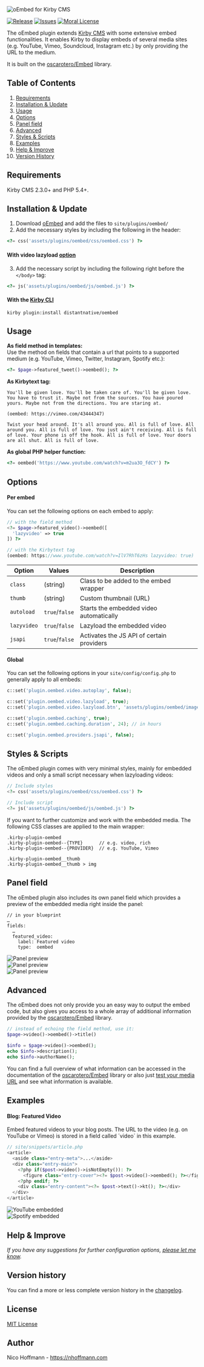 ![oEmbed for Kirby CMS](docs/logo.png)  

[![Release](https://img.shields.io/github/release/distantnative/oembed.svg)](https://github.com/distantnative/oembed/releases) 
[![Issues](https://img.shields.io/github/issues/distantnative/oembed.svg)](https://github.com/distantnative/oembed/issues) 
[![Moral License](https://img.shields.io/badge/buy-moral_license-8dae28.svg)](https://gumroad.com/l/kirby-oembed)

The oEmbed plugin extends [Kirby CMS](http://getkirby.com) with some extensive embed functionalities. It enables Kirby to display embeds of several media sites (e.g. YouTube, Vimeo, Soundcloud, Instagram etc.) by only providing the URL to the medium.

It is built on the [oscarotero/Embed](https://github.com/oscarotero/Embed) library.


## Table of Contents
1. [Requirements](#Requirements)
2. [Installation & Update](#Installation)
3. [Usage](#Usage)
4. [Options](#Options)
5. [Panel field](#Field)
6. [Advanced](#Advanced)
7. [Styles & Scripts](#StylesScripts)
8. [Examples](#Examples)
9. [Help & Improve](#Help)
10. [Version History](#VersionHistory)

## Requirements <a id="Requirements"></a>
Kirby CMS 2.3.0+ and PHP 5.4+.


## Installation & Update <a id="Installation"></a>
1. Download [oEmbed](https://github.com/distantnative/oembed/zipball/master/) and add the files to `site/plugins/oembed/` 
2. Add the necessary styles by including the following in the header:
```php
<?= css('assets/plugins/oembed/css/oembed.css') ?>
```

#### With video lazyload [option](#Options)
3. Add the necessary script by including the following right before the `</body>` tag:
```php
<?= js('assets/plugins/oembed/js/oembed.js') ?>
```

#### With the [Kirby CLI](https://github.com/getkirby/cli)
```
kirby plugin:install distantnative/oembed
```


## Usage <a id="Usage"></a>
**As field method in templates:**  
Use the method on fields that contain a url that points to a supported medium (e.g. YouTube, Vimeo, Twitter, Instagram, Spotify etc.):
```php
<?= $page->featured_tweet()->oembed(); ?>
```


**As Kirbytext tag:**  
```
You'll be given love. You'll be taken care of. You'll be given love. You have to trust it. Maybe not from the sources. You have poured yours. Maybe not from the directions. You are staring at.

(oembed: https://vimeo.com/43444347)

Twist your head around. It's all around you. All is full of love. All around you. All is full of love. You just ain't receiving. All is full of love. Your phone is off the hook. All is full of love. Your doors are all shut. All is full of love.
```

**As global PHP helper function:**
```php
<?= oembed('https://www.youtube.com/watch?v=m2ua3O_fdCY') ?>
```


## Options <a id="Options"></a>

#### Per embed
You can set the following options on each embed to apply:

```php
// with the field method
<?= $page->featured_video()->oembed([
  'lazyvideo' => true
]) ?>

// with the Kirbytext tag
(oembed: https://www.youtube.com/watch?v=IlV7RhT6zHs lazyvideo: true)
```

| Option      | Values         | Description                               |
|-------------|----------------|-------------------------------------------|
| `class`     | (string)       | Class to be added to the embed wrapper    |
| `thumb`     | (string)       | Custom thumbnail (URL)                    |
| `autoload`  | `true`/`false` | Starts the embedded video automatically   |
| `lazyvideo` | `true`/`false` | Lazyload the embedded video               |
| `jsapi`     | `true`/`false` | Activates the JS API of certain providers |


#### Global
You can set the following options in your `site/config/config.php` to generally apply to all embeds:

```php
c::set('plugin.oembed.video.autoplay', false);

c::set('plugin.oembed.video.lazyload', true);
c::set('plugin.oembed.video.lazyload.btn', 'assets/plugins/oembed/images/play.png');

c::set('plugin.oembed.caching', true);
c::set('plugin.oembed.caching.duration', 24); // in hours

c::set('plugin.oembed.providers.jsapi', false);
```


## Styles & Scripts <a id="StylesScripts"></a>
The oEmbed plugin comes with very minimal styles, mainly for embedded videos and only a small script necessary when lazyloading videos:

```php
// Include styles
<?= css('assets/plugins/oembed/css/oembed.css') ?>

// Include script
<?= js('assets/plugins/oembed/js/oembed.js') ?>
```

If you want to further customize and work with the embedded media. The following CSS classes are applied to the main wrapper:
```
.kirby-plugin-oembed
.kirby-plugin-oembed--{TYPE}      // e.g. video, rich
.kirby-plugin-oembed--{PROVIDER}  // e.g. YouTube, Vimeo

.kirby-plugin-oembed__thumb
.kirby-plugin-oembed__thumb > img
```


## Panel field <a id="Field"></a>
The oEmbed plugin also includes its own panel field which provides a preview of the embedded media right inside the panel:

```
// in your blueprint
…
fields:
  …
  featured_video:
    label: Featured video
    type:  oembed
```

![Panel preview](docs/field1.png)  
![Panel preview](docs/field2.png)  
![Panel preview](docs/field3.png)  


## Advanced <a id="Advanced"></a>
The oEmbed does not only provide you an easy way to output the embed code, but also gives you access to a whole array of additional information provided by the [oscarotero/Embed](https://github.com/oscarotero/Embed) library. 

```php
// instead of echoing the field method, use it:
$page->video()->oembed()->title()

$info = $page->video()->oembed();
echo $info->description();
echo $info->authorName();
```

You can find a full overview of what information can be accessed in the documentation of the [oscarotero/Embed](https://github.com/oscarotero/Embed) library or also just [test your media URL](http://oscarotero.com/embed2/demo) and see what information is available.


## Examples <a id="Examples"></a>
#### Blog: Featured Video
Embed featured videos to your blog posts. The URL to the video (e.g. on YouTube or Vimeo) is stored in a field called ´video´ in this example.
```php
// site/snippets/article.php
<article>
  <aside class="entry-meta">...</aside>
  <div class="entry-main">
    <?php if($post->video()->isNotEmpty()): ?>
      <figure class="entry-cover"><?= $post->video()->oembed(); ?></figure>
    <?php endif; ?>
    <div class="entry-content"><?= $post->text()->kt(); ?></div>
  </div>
</article>
```

![YouTube embedded](docs/example.png)  
![Spotify embedded](docs/example2.png)  


## Help & Improve <a id="Help"></a>
*If you have any suggestions for further configuration options, [please let me know](https://github.com/distantnative/oembed/issues/new).*


## Version history <a id="VersionHistory"></a>
You can find a more or less complete version history in the [changelog](docs/CHANGELOG.md).


## License
[MIT License](http://www.opensource.org/licenses/mit-license.php)


## Author
Nico Hoffmann - <https://nhoffmann.com>
